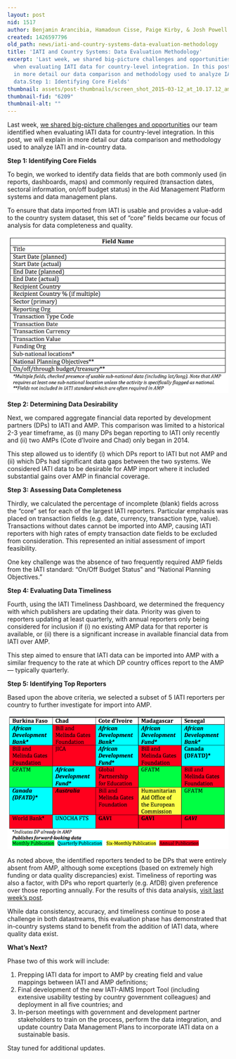 ```yaml
---
layout: post
nid: 1517
author: Benjamin Arancibia, Hamadoun Cisse, Paige Kirby, & Josh Powell
created: 1426597796
old_path: news/iati-and-country-systems-data-evaluation-methodology
title: 'IATI and Country Systems: Data Evaluation Methodology'
excerpt: 'Last week, we shared big-picture challenges and opportunities our team identified
  when evaluating IATI data for country-level integration. In this post, we will explain
  in more detail our data comparison and methodology used to analyze IATI and in-country
  data.Step 1: Identifying Core Fields'
thumbnail: assets/post-thumbnails/screen_shot_2015-03-12_at_10.17.12_am.png
thumbnail-fid: "6209"
thumbnail-alt: ""
---
```


Last week, [we shared big-picture challenges and opportunities](/news/iati-and-country-systems-data-evaluation-results) our team identified when evaluating IATI data for country-level integration. In this post, we will explain in more detail our data comparison and methodology used to analyze IATI and in-country data.

**Step 1: Identifying Core Fields**

To begin, we worked to identify data fields that are both commonly used (in reports, dashboards, maps) and commonly required (transaction dates, sectoral information, on/off budget status) in the Aid Management Platform systems and data management plans.

To ensure that data imported from IATI is usable and provides a value-add to the country system dataset, this set of “core” fields became our focus of analysis for data completeness and quality.

![](/assets/post-images/screen_shot_2015-03-12_at_10.17.12_am_0.png)

**Step 2: Determining Data Desirability**

Next, we compared aggregate financial data reported by development partners (DPs) to IATI and AMP. This comparison was limited to a historical 2-3 year timeframe, as (i) many DPs began reporting to IATI only recently and (ii) two AMPs (Cote d’Ivoire and Chad) only began in 2014.

This step allowed us to identify (i) which DPs report to IATI but not AMP and (ii) which DPs had significant data gaps between the two systems. We considered IATI data to be desirable for AMP import where it included substantial gains over AMP in financial coverage.

**Step 3: Assessing Data Completeness**

Thirdly, we calculated the percentage of incomplete (blank) fields across the “core” set for each of the largest IATI reporters. Particular emphasis was placed on transaction fields (e.g. date, currency, transaction type, value). Transactions without dates cannot be imported into AMP, causing IATI reporters with high rates of empty transaction date fields to be excluded from consideration. This represented an initial assessment of import feasibility.

One key challenge was the absence of two frequently required AMP fields from the IATI standard: “On/Off Budget Status” and “National Planning Objectives.”

**Step 4: Evaluating Data Timeliness**

Fourth, using the IATI Timeliness Dashboard, we determined the frequency with which publishers are updating their data. Priority was given to reporters updating at least quarterly, with annual reporters only being considered for inclusion if (i) no existing AMP data for that reporter is available, or (ii) there is a significant increase in available financial data from IATI over AMP.

This step aimed to ensure that IATI data can be imported into AMP with a similar frequency to the rate at which DP country offices report to the AMP — typically quarterly.

**Step 5: Identifying Top Reporters**

Based upon the above criteria, we selected a subset of 5 IATI reporters per country to further investigate for import into AMP.

![](/assets/post-images/screen_shot_2015-03-13_at_1.14.44_pm_0.png)

As noted above, the identified reporters tended to be DPs that were entirely absent from AMP, although some exceptions (based on extremely high funding or data quality discrepancies) exist. Timeliness of reporting was also a factor, with DPs who report quarterly (e.g. AfDB) given preference over those reporting annually. For the results of this data analysis, [visit last week’s post](/news/iati-and-country-systems-data-evaluation-results).

While data consistency, accuracy, and timeliness continue to pose a challenge in both datastreams, this evaluation phase has demonstrated that in-country systems stand to benefit from the addition of IATI data, where quality data exist.

**What’s Next?**

Phase two of this work will include:

1. Prepping IATI data for import to AMP by creating field and value mappings between IATI and AMP definitions;
2. Final development of the new IATI-AIMS Import Tool (including extensive usability testing by country government colleagues) and deployment in all five countries; and
3. In-person meetings with government and development partner stakeholders to train on the process, perform the data integration, and update country Data Management Plans to incorporate IATI data on a sustainable basis.

Stay tuned for additional updates.


